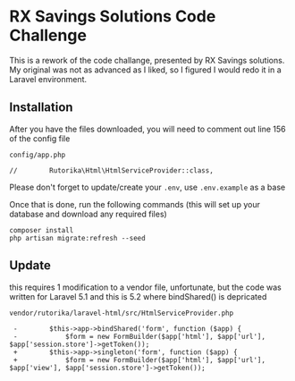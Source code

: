 # RX Savings Solutions Code Challenge

This is a rework of the code challange, presented by RX Savings solutions.  My original was not as advanced as I liked, so I figured I would redo it in a Laravel environment.

## Installation

After you have the files downloaded, you will need to comment out line 156 of the config file

`config/app.php`
```
//        Rutorika\Html\HtmlServiceProvider::class,
```

Please don't forget to update/create your `.env`, use `.env.example` as a base

Once that is done, run the following commands (this will set up your database and download any required files)
```
composer install
php artisan migrate:refresh --seed
```

## Update

this requires 1 modification to a vendor file, unfortunate, but the code was written for Laravel 5.1 and this is 5.2 where bindShared() is depricated

`vendor/rutorika/laravel-html/src/HtmlServiceProvider.php`
```
 -        $this->app->bindShared('form', function ($app) {
 -            $form = new FormBuilder($app['html'], $app['url'], $app['session.store']->getToken());
 +        $this->app->singleton('form', function ($app) {
 +            $form = new FormBuilder($app['html'], $app['url'], $app['view'], $app['session.store']->getToken());
```